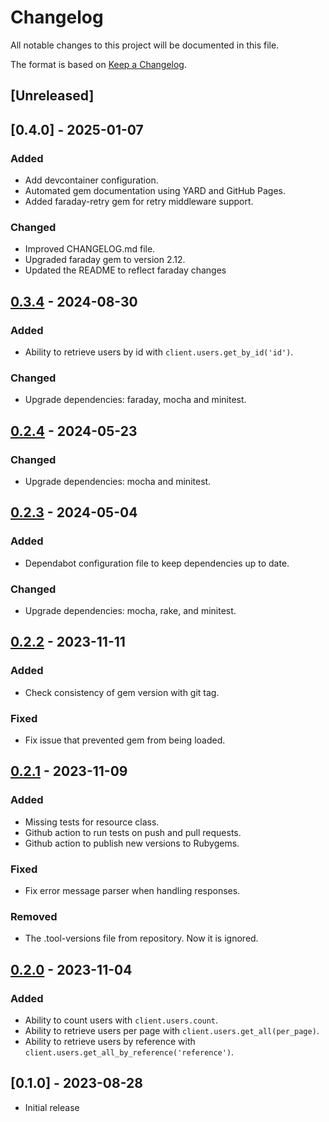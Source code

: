 # Changelog

All notable changes to this project will be documented in this file.

The format is based on [Keep a Changelog](https://keepachangelog.com/en/1.1.0/).

## [Unreleased]

## [0.4.0] - 2025-01-07

### Added

- Add devcontainer configuration.
- Automated gem documentation using YARD and GitHub Pages.
- Added faraday-retry gem for retry middleware support.

### Changed

- Improved CHANGELOG.md file.
- Upgraded faraday gem to version 2.12.
- Updated the README to reflect faraday changes

## [0.3.4] - 2024-08-30

### Added

- Ability to retrieve users by id with `client.users.get_by_id('id')`.

### Changed

- Upgrade dependencies: faraday, mocha and minitest.

## [0.2.4] - 2024-05-23

### Changed

- Upgrade dependencies: mocha and minitest.

## [0.2.3] - 2024-05-04

### Added

- Dependabot configuration file to keep dependencies up to date.

### Changed

- Upgrade dependencies: mocha, rake, and minitest.

## [0.2.2] - 2023-11-11

### Added

- Check consistency of gem version with git tag.

### Fixed

- Fix issue that prevented gem from being loaded.

## [0.2.1] - 2023-11-09

### Added

- Missing tests for resource class.
- Github action to run tests on push and pull requests.
- Github action to publish new versions to Rubygems.

### Fixed

- Fix error message parser when handling responses.

### Removed

- The .tool-versions file from repository. Now it is ignored.

## [0.2.0] - 2023-11-04

### Added

- Ability to count users with `client.users.count`.
- Ability to retrieve users per page with `client.users.get_all(per_page)`.
- Ability to retrieve users by reference with `client.users.get_all_by_reference('reference')`.

## [0.1.0] - 2023-08-28

- Initial release

[0.3.4]: https://github.com/betogrun/lean-microsoft-graph/compare/v0.3.4...v0.4.0
[0.3.4]: https://github.com/betogrun/lean-microsoft-graph/compare/v0.2.4...v0.3.4
[0.2.4]: https://github.com/betogrun/lean-microsoft-graph/compare/v0.2.3...v0.2.4
[0.2.3]: https://github.com/betogrun/lean-microsoft-graph/compare/v0.2.2...v0.2.3
[0.2.2]: https://github.com/betogrun/lean-microsoft-graph/compare/v0.2.1...v0.2.2
[0.2.1]: https://github.com/betogrun/lean-microsoft-graph/compare/v0.2.0...v0.2.1
[0.2.0]: https://github.com/betogrun/lean-microsoft-graph/releases/tag/v0.2.0
